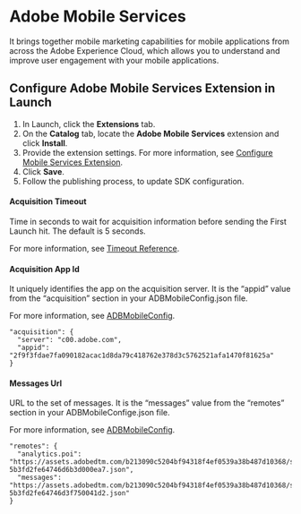 # Adobe Mobile Services

It brings together mobile marketing capabilities for mobile applications from across the Adobe Experience Cloud, which allows you to understand and improve user engagement with your mobile applications.

## **Configure Adobe Mobile Services Extension in Launch**

1. In Launch, click the **Extensions** tab.
2. On the **Catalog** tab, locate the **Adobe Mobile Services** extension and click **Install**.
3. Provide the extension settings.
   For more information, see [Configure Mobile Services Extension](./#configure-mobile-servicces-extension).
4. Click **Save**.
5. Follow the publishing process, to update SDK configuration.

#### **Acquisition Timeout**

Time in seconds to wait for acquisition information before sending the First Launch hit. The default is 5 seconds.

For more information, see [Timeout Reference](https://marketing.adobe.com/resources/help/en_US/mobile/t_config_acquisition.html).

#### **Acquisition App Id**

It uniquely identifies the app on the acquisition server. It is the “appid” value from the “acquisition” section in your ADBMobileConfig.json file. 

For more information, see [ADBMobileConfig](https://marketing.adobe.com/resources/help/en_US/mobile/android/json_config.html).

```text
"acquisition": {
  "server": "c00.adobe.com",
  "appid": "2f9f3fdae7fa090182acac1d8da79c418762e378d3c5762521afa1470f81625a"
}
```

#### **Messages Url**

URL to the set of messages. It is the “messages” value from the “remotes” section in your ADBMobileConfige.json file.

For more information, see [ADBMobileConfig](https://marketing.adobe.com/resources/help/en_US/mobile/android/json_config.html).

```text
"remotes": {
  "analytics.poi": "https://assets.adobedtm.com/b213090c5204bf94318f4ef0539a38b487d10368/scripts/satellite-5b3fd2fe64746d6b3d000ea7.json",
  "messages": "https://assets.adobedtm.com/b213090c5204bf94318f4ef0539a38b487d10368/scripts/satellite-5b3fd2fe64746d3f750041d2.json"
}
```
